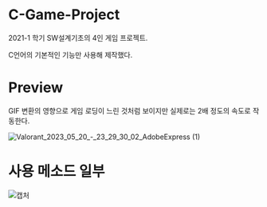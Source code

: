 # C-Game-Project

2021-1 학기 SW설계기초의 4인 게임 프로젝트.

C언어의 기본적인 기능만 사용해 제작했다.

# Preview

GIF 변환의 영향으로 게임 로딩이 느린 것처럼 보이지만 실제로는 2배 정도의 속도로 작동한다.

![Valorant_2023_05_20_-_23_29_30_02_AdobeExpress (1)](https://github.com/chataeg/C-Game-Project/assets/38041722/fc244b2d-9fe8-43fd-b707-89458da4b13c)


# 사용 메소드 일부


![캡처](https://github.com/chataeg/C-Game-Project/assets/38041722/6266fc23-a3b0-4926-8e00-75496d86b2f9)
